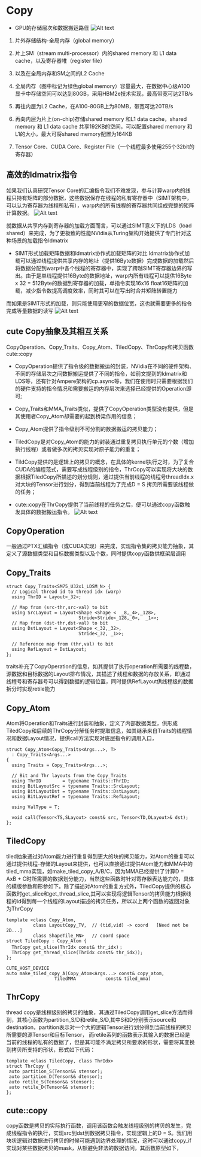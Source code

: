
# Copy

* GPU的存储层次和数据搬运路径
![Alt text](../../img/cutlass-cute-nccl-cuda/cute/image-copy-1.png)
1. 片外存储结构-全局内存（global memory）
2. 片上SM（stream multi-processor）内的shared memory 和 L1 data cache，以及寄存器堆（register file）
3. 以及在全局内存和SM之间的L2 Cache


1. 全局内存（图中标记为绿色global memory）容量最大，在数据中心级A100显卡中存储空间可以达到80GB，采用HBM2e技术实现，最高带宽可达2TB/s
2. 再往内层为L2 Cache，在A100-80GB上为80MB，带宽可达20TB/s
3. 再向内层为片上(on-chip)存储shared memory 和L1 data cache，shared memory 和 L1 data cache 共享192KB的空间，可以配置shared memory 和L1的大小，最大可将shared memory配置为164KB
4. Tensor Core、CUDA Core、Register File（一个线程最多使用255个32bit的寄存器）

## 高效的ldmatrix指令

如果我们认真研究Tensor Core的汇编指令我们不难发现，参与计算warp内的线程只持有矩阵的部分数据，这些数据保存在线程的私有寄存器中（SIMT架构中，可以认为寄存器为线程所私有），warp内的所有线程的寄存器共同组成完整的矩阵计算数据。
![Alt text](../../img/cutlass-cute-nccl-cuda/cute/image-copy-2.png)

就数据从共享内存到寄存器的加载方面而言，可以通过SIMT意义下的LDS（load shared）来完成，为了更极致的性能NVidia从Turing架构开始提供了专门针对这种场景的加载指令ldmatrix

*  SIMT形式加载矩阵数据和ldmatrix协作式加载矩阵的对比
ldmatrix协作式加载可以通过线程提供共享内存的地址（提供16Byte数据）完成数据的加载然后将数据分配到warp中各个线程的寄存器中，实现了跨越SIMT寄存器边界的写出。由于是单线程提供16Byte的数据地址，warp内所有线程可以提供16Byte x 32 = 512Byte的数据到寄存器的加载，单指令实现16x16 float16矩阵的加载，减少指令数提高调度效率，同时其可以在写出时合并矩阵转置能力

而如果是SIMT形式的加载，则只能使用更窄的数据位宽，这也就需要更多的指令完成等量数据的读写
![Alt text](../../img/cutlass-cute-nccl-cuda/cute/image-copy-3.png)

## cute Copy抽象及其相互关系

CopyOperation、Copy_Traits、Copy_Atom、TiledCopy、ThrCopy和拷贝函数cute::copy

* CopyOperation提供了指令级的数据搬运的封装，NVidia在不同的硬件架构、不同的存储层次之间数据搬运提供了不同的指令，如前文提到的ldmatrix和LDS等，还有针对Ampere架构的cp.async等，我们在使用时只需要根据我们的硬件支持的指令情况和需要搬运的内存层次来选择已经提供的Operation即可;

* Copy_Traits和MMA_Traits类似，提供了CopyOperation类型没有提供，但是其使用者Copy_Atom却需要的起到桥梁作用的信息；

* Copy_Atom提供了指令级别不可分割的数据搬运的拷贝能力；
* TiledCopy是对Copy_Atom的能力的封装通过重复拷贝执行单元的个数（增加执行线程）或者做多次的拷贝实现对原子能力的重复；
* TildCopy提供的是逻辑上的拷贝的概念，在具体的kernel执行之时，为了复合CUDA的编程范式，需要写成线程级别的指令，ThrCopy可以实现将大块的数据根据TiledCopy所描述的划分规则，通过提供当前线程的线程号threadIdx.x对大块的Tensor进行划分，得到当前线程为了完成D = S 拷贝所需要该线程做的任务；
* cute::copy在ThrCopy提供了当前线程的任务之后，便可以通过copy函数触发具体的数据搬运指令。
![Alt text](../../img/cutlass-cute-nccl-cuda/cute/image-copy-4.png)



## CopyOperation

一般通过PTX汇编指令（或CUDA实现）来完成，实现指令集的拷贝能力抽象，其定义了源数据类型和目标数据类型以及个数，同时提供copy函数供框架层调用

## Copy_Traits
```
struct Copy_Traits<SM75_U32x1_LDSM_N> {
  // Logical thread id to thread idx (warp)
  using ThrID = Layout<_32>;

  // Map from (src-thr,src-val) to bit
  using SrcLayout = Layout<Shape <Shape <  _8,_4>,_128>,
                           Stride<Stride<_128,_0>,  _1>>;
  // Map from (dst-thr,dst-val) to bit
  using DstLayout = Layout<Shape <_32,_32>,
                           Stride<_32, _1>>;

  // Reference map from (thr,val) to bit
  using RefLayout = DstLayout;
};
```
traits补充了CopyOperation的信息，如其提供了执行operation所需要的线程数，源数据和目标数据的Layout排布情况，其描述了线程和数据的存放关系，即通过线程号和寄存器号可以得到数据的逻辑位置，同时提供RefLayout供线程级的数据拆分时实现retile能力


## Copy_Atom

Atom将Operation和Traits进行封装和抽象，定义了内部数据类型，供形成TiledCopy和后续的ThrCopy分解任务时提取信息，如其继承来自Traits的线程情况和数据Layout情况，提供call方法实现对底层指令的调用入口，
```
struct Copy_Atom<Copy_Traits<Args...>, T>
  : Copy_Traits<Args...>
{
  using Traits = Copy_Traits<Args...>;

  // Bit and Thr layouts from the Copy_Traits
  using ThrID        = typename Traits::ThrID;
  using BitLayoutSrc = typename Traits::SrcLayout;
  using BitLayoutDst = typename Traits::DstLayout;
  using BitLayoutRef = typename Traits::RefLayout;

  using ValType = T;

  void call(Tensor<TS,SLayout> const& src, Tensor<TD,DLayout>& dst);
};
```

## TiledCopy

tiled抽象通过对Atom能力进行重复得到更大的块的拷贝能力，对Atom的重复可以通过提供线程-存储的Layout来提供，也可以直接通过提供Atom能力和MMA中的tiled_mma实现，如make_tiled_copy_A/B/C，因为MMA已经提供了计算D = AxB + C时所需要的数据划分能力，当然这些函数时针对寄存器表达能力的，具体的模版参数和形参如下。除了描述对Atom的重复方式外，TiledCopy提供的核心函数时get_slice和get_thread_slice,其可以实现将逻辑Tensor的拷贝能力根据线程的id得到每一个线程的Layout描述的拷贝任务，所以以上两个函数的返回对象为ThrCopy
```
template <class Copy_Atom,
          class LayoutCopy_TV,  // (tid,vid) -> coord   [Need not be 2D...]
          class ShapeTile_MN>   // coord space
struct TiledCopy : Copy_Atom {
  ThrCopy get_slice(ThrIdx const& thr_idx)；
  ThrCopy get_thread_slice(ThrIdx const& thr_idx));
};

CUTE_HOST_DEVICE
auto make_tiled_copy_A(Copy_Atom<Args...> const& copy_atom,
                  TiledMMA           const& tiled_mma)
```

## ThrCopy
thread copy是线程级别的拷贝的抽象，其通过TiledCopy调用get_slice方法而得到，其核心函数为partition_S/D和retile_S/D,其中S和D分别表示source和destination，partition表示对一个大的逻辑Tensor进行划分得到当前线程的拷贝所需要的源Tensor和目标Tensor， 而retile系列的函数表示其输入的数据已经是当前的线程的私有的数据了，但是其可能不满足拷贝所要求的形状，需要将其变换到拷贝所支持的形状，形式如下代码：

```
template <class TiledCopy, class ThrIdx>
struct ThrCopy {
 auto partition_S(Tensor&& stensor);
 auto partition_D(Tensor&& dtensor);
 auto retile_S(Tensor&& stensor);
 auto retile_D(Tensor&& stensor);
};
```

## cute::copy

copy函数是拷贝的实际执行函数，调用该函数会触发线程级别的拷贝的发生，完成线程指令的执行，实现src到dst到数据拷贝指令，实现逻辑上的D = S。我们用块状逻辑对数据进行拷贝的时候可能遇到边界处理的情况，这时可以通过copy_if实现对某些数据拷贝的mask，从额避免非法的数据访问，其函数原型如下，




